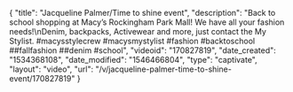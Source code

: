 {
    "title": "Jacqueline Palmer\/Time to shine event",
    "description": "Back to school shopping at Macy’s Rockingham Park Mall! We have all your fashion needs!\nDenim, backpacks, Activewear and more, just contact the My Stylist. #macysstylecrew #macysmystylist #fashion #backtoschool ##fallfashion ##denim #school",
    "videoid": "170827819",
    "date_created": "1534368108",
    "date_modified": "1546466804",
    "type": "captivate",
    "layout": "video",
    "url": "\/v\/jacqueline-palmer-time-to-shine-event\/170827819"
}
